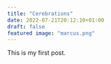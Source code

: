 ```yaml
---
title: "Cerebrations"
date: 2022-07-21T20:12:10+01:00
draft: false
featured image: "marcus.png"
---
```


This is my first post.
